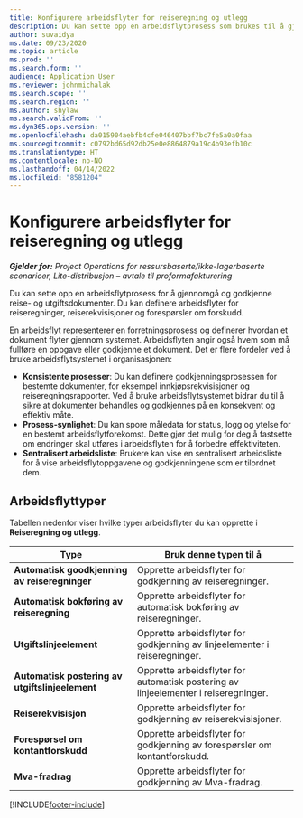 ```yaml
---
title: Konfigurere arbeidsflyter for reiseregning og utlegg
description: Du kan sette opp en arbeidsflytprosess som brukes til å gjennomgå og godkjenne reise- og utgiftsdokumenter.
author: suvaidya
ms.date: 09/23/2020
ms.topic: article
ms.prod: ''
ms.search.form: ''
audience: Application User
ms.reviewer: johnmichalak
ms.search.scope: ''
ms.search.region: ''
ms.author: shylaw
ms.search.validFrom: ''
ms.dyn365.ops.version: ''
ms.openlocfilehash: da015904aebfb4cfe046407bbf7bc7fe5a0a0faa
ms.sourcegitcommit: c0792bd65d92db25e0e8864879a19c4b93efb10c
ms.translationtype: HT
ms.contentlocale: nb-NO
ms.lasthandoff: 04/14/2022
ms.locfileid: "8581204"
---
```

# <a name="set-up-workflows-for-expense-management"></a>Konfigurere arbeidsflyter for reiseregning og utlegg

_**Gjelder for:** Project Operations for ressursbaserte/ikke-lagerbaserte scenarioer, Lite-distribusjon – avtale til proformafakturering_

Du kan sette opp en arbeidsflytprosess for å gjennomgå og godkjenne reise- og utgiftsdokumenter. Du kan definere arbeidsflyter for reiseregninger, reiserekvisisjoner og forespørsler om forskudd.

En arbeidsflyt representerer en forretningsprosess og definerer hvordan et dokument flyter gjennom systemet. Arbeidsflyten angir også hvem som må fullføre en oppgave eller godkjenne et dokument. Det er flere fordeler ved å bruke arbeidsflytsystemet i organisasjonen:

- **Konsistente prosesser**: Du kan definere godkjenningsprosessen for bestemte dokumenter, for eksempel innkjøpsrekvisisjoner og reiseregningsrapporter. Ved å bruke arbeidsflytsystemet bidrar du til å sikre at dokumenter behandles og godkjennes på en konsekvent og effektiv måte.
- **Prosess-synlighet**: Du kan spore måledata for status, logg og ytelse for en bestemt arbeidsflytforekomst. Dette gjør det mulig for deg å fastsette om endringer skal utføres i arbeidsflyten for å forbedre effektiviteten.
- **Sentralisert arbeidsliste**: Brukere kan vise en sentralisert arbeidsliste for å vise arbeidsflytoppgavene og godkjenningene som er tilordnet dem. 

## <a name="workflow-types"></a>Arbeidsflyttyper

Tabellen nedenfor viser hvilke typer arbeidsflyter du kan opprette i **Reiseregning og utlegg**.


|              <strong>Type</strong>              |                   <strong>Bruk denne typen til å</strong>                   |
|-------------------------------------------------|-----------------------------------------------------------------------|
|   <strong>Automatisk goodkjenning av reiseregninger</strong> |            Opprette arbeidsflyter for godkjenning av reiseregninger.             |
|  <strong>Automatisk bokføring av reiseregning</strong>   |        Opprette arbeidsflyter for automatisk bokføring av reiseregninger.        |
|       <strong>Utgiftslinjeelement</strong>        |     Opprette arbeidsflyter for godkjenning av linjeelementer i reiseregninger.      |
| <strong>Automatisk postering av utgiftslinjeelement</strong> | Opprette arbeidsflyter for automatisk postering av linjeelementer i reiseregninger. |
|       <strong>Reiserekvisisjon</strong>       |          Opprette arbeidsflyter for godkjenning av reiserekvisisjoner.           |
|      <strong>Forespørsel om kontantforskudd</strong>      |         Opprette arbeidsflyter for godkjenning av forespørsler om kontantforskudd.          |
|        <strong>Mva-fradrag</strong>        | Opprette arbeidsflyter for godkjenning av Mva-fradrag.  |


[!INCLUDE[footer-include](../includes/footer-banner.md)]